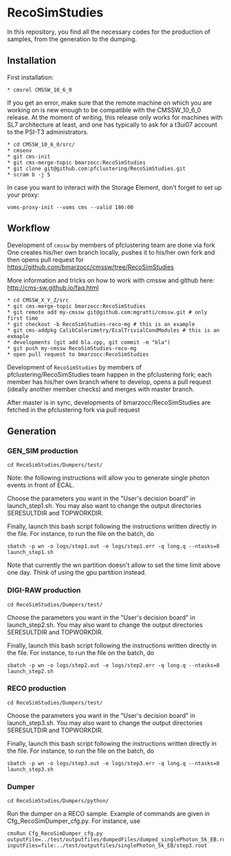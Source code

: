 # RecoSimStudies

In this repository, you find all the necessary codes for the production of samples, from the generation to the dumping.


## Installation

First installation:

    * cmsrel CMSSW_10_6_0
If you get an error, make sure that the remote machine on which you are working on is new enough to be compatible with the CMSSW_10_6_0 release. At the moment of writing, this release only works for machines with SL7 architecture at least, and one has typically to ask for a t3ui07 account to the PSI-T3 administrators.

    * cd CMSSW_10_6_0/src/
    * cmsenv
    * git cms-init
    * git cms-merge-topic bmarzocc:RecoSimStudies 
    * git clone git@github.com:pfclustering/RecoSimStudies.git
    * scram b -j 5


In case you want to interact with the Storage Element, don't forget to set up your proxy:
```    
voms-proxy-init --voms cms --valid 186:00
```

## Workflow

Development of ```cmssw``` by members of pfclustering team are done via fork
One creates his/her own branch locally, pushes it to his/her own fork and then opens pull request for https://github.com/bmarzocc/cmssw/tree/RecoSimStudies

More information and tricks on how to work with cmssw and github here: http://cms-sw.github.io/faq.html

    * cd CMSSW_X_Y_Z/src
    * git cms-merge-topic bmarzocc:RecoSimStudies
    * git remote add my-cmssw git@github.com:mgratti/cmssw.git # only first time
    * git checkout -b RecoSimStudies-reco-mg # this is an example
    * git cms-addpkg CalibCalorimetry/EcalTrivialCondModules # this is an exmaple
    * developments (git add bla.cpp, git commit -m "bla") 
    * git push my-cmssw RecoSimStudies-reco-mg
    * open pull request to bmarzocc:RecoSimStudies

Development of ```RecoSimStudies``` by members of pfclustering/RecoSimStudies team happen in the pfclustering fork; each member has his/her own branch where to develop, opens a pull request (ideally another member checks) and merges with master branch.

After master is in sync, developments of bmarzocc/RecoSimStudies are fetched in the pfclustering fork via pull request


## Generation
### GEN_SIM production
```    
cd RecoSimStudies/Dumpers/test/
```

Note: the following instructions will allow you to generate single photon events in front of ECAL.

Choose the parameters you want in the "User's decision board" in launch_step1.sh. You may also want to change the output directories SERESULTDIR and TOPWORKDIR.

Finally, launch this bash script following the instructions written directly in the file. For instance, to run the file on the batch, do
```
sbatch -p wn -o logs/step1.out -e logs/step1.err -q long.q --ntasks=8 launch_step1.sh
```

Note that currently the wn partition doesn't allow to set the time limit above one day. Think of using the gpu partition instead.

### DIGI-RAW production

```                         
cd RecoSimStudies/Dumpers/test/
```

Choose the parameters you want in the "User's decision board" in launch_step2.sh. You may also want to change the output directories SERESULTDIR and TOPWORKDIR.

Finally, launch this bash script following the instructions written directly in the file. For instance, to run the file on the batch, do
```
sbatch -p wn -o logs/step2.out -e logs/step2.err -q long.q --ntasks=8 launch_step2.sh
```

### RECO production

```                         
cd RecoSimStudies/Dumpers/test/
```

Choose the parameters you want in the "User's decision board" in launch_step3.sh. You may also want to change the output directories SERESULTDIR and TOPWORKDIR.

Finally, launch this bash script following the instructions written directly in the file. For instance, to run the file on the batch, do
```
sbatch -p wn -o logs/step3.out -e logs/step3.err -q long.q --ntasks=8 launch_step3.sh
```

### Dumper
    
```                         
cd RecoSimStudies/Dumpers/python/
```

Run the dumper on a RECO sample. Example of commands are given in Cfg_RecoSimDumper_cfg.py. For instance, use

```
cmsRun Cfg_RecoSimDumper_cfg.py outputFile=../test/outputfiles/dumpedFiles/dumped_singlePhoton_5k_EB.root inputFiles=file:../test/outputfiles/singlePhoton_5k_EB/step3.root
```


